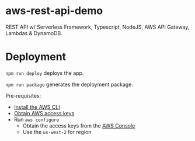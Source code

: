 # aws-rest-api-demo
REST API w/ Serverless Framework, Typescript, NodeJS, AWS API Gateway, Lambdas &amp; DynamoDB.

# Deployment 

`npm run deploy` deploys the app.

`npm run package` generates the deployment package.

Pre-requisites:
- [Install the AWS CLI](http://docs.aws.amazon.com/cli/latest/userguide/installing.html)
- [Obtain AWS access keys](https://console.aws.amazon.com/iam/home?region=us-east-2#/security_credentials)
- Run `aws configure`
  - Obtain the access keys from the [AWS Console](https://console.aws.amazon.com/iam/home?region=us-east-2#/security_credentials)
  - Use the `us-west-2` for region





